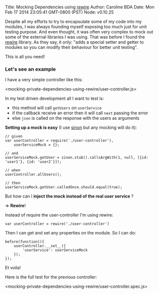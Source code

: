 Title: Mocking Dependencies using [rewire]
Author: Caroline BDA
Date: Mon Feb 17 2014 23:05:41 GMT-0800 (PST)
Node: v0.10.25


Despite all my efforts to try to encapsulate some of my code into my modules, I was always founding myself exposing too much just for unit testing purpose. And even thought, it was often very complex to mock out some of the external libraries I was using.
That was before I found the [rewire] library.
As they say, it only: "adds a special setter and getter to modules so you can modify their behaviour for better unit testing".

This is all you need!


### Let's see an example

I have a very simple controller like this:

<mocking-private-dependencies-using-rewire/user-controller.js>

In my test driven development all I want to test is:

 - this method will call `getUsers` on `userService`
 - if the callback receive an error then it will call `next` passing the error
 - else `json` is called on the response with the users as arguments

**Setting up a mock is easy** (I use [sinon] but any mocking will do it):

    // given
    var userController = require('./user-controller'),
        userServiceMock = {};

    // and
    userServiceMock.getUser = sinon.stub().callsArgWith(1, null, [{id: 'user1'}, {id: 'user2'}]);

    // when
    userController.allUsers();

    // then
    userServiceMock.getUser.calledOnce.should.equal(true);

But how can I **inject the mock instead of the real user service** ?

=> **Rewire**!

Instead of require the user-controller I'm using rewire:

    var userController = rewire('./user-controller')

Then I can get and set any properties on the module. So I can do:

    before(function(){
        userController.__set__({
            'userService': userServiceMock
        });
    });

Et voila!

Here is the full test for the previous controller:

<mocking-private-dependencies-using-rewire/user-controller.spec.js>

[rewire]: https://npmjs.org/package/rewire/
[sinon]: https://npmjs.org/package/sinon/
